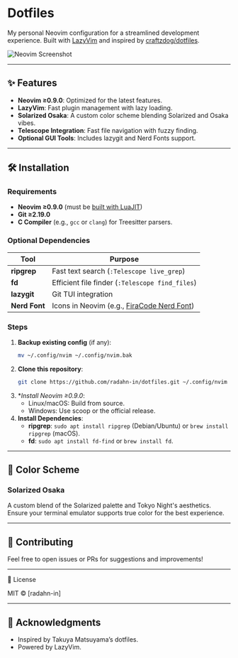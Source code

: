 # Dotfiles

My personal Neovim configuration for a streamlined development experience. Built with [LazyVim](https://www.lazyvim.org/) and inspired by [craftzdog/dotfiles](https://github.com/craftzdog/dotfiles-public).

![Neovim Screenshot](screenshot.png) <!-- Add a screenshot if available -->

---

## ✨ Features

- **Neovim ≥0.9.0**: Optimized for the latest features.
- **LazyVim**: Fast plugin management with lazy loading.
- **Solarized Osaka**: A custom color scheme blending Solarized and Osaka vibes.
- **Telescope Integration**: Fast file navigation with fuzzy finding.
- **Optional GUI Tools**: Includes lazygit and Nerd Fonts support.

---

## 🛠️ Installation

### Requirements

- **Neovim ≥0.9.0** (must be [built with LuaJIT](https://github.com/neovim/neovim/wiki/Building-Neovim))
- **Git ≥2.19.0**
- **C Compiler** (e.g., `gcc` or `clang`) for Treesitter parsers.

### Optional Dependencies

| Tool          | Purpose                          |
|---------------|----------------------------------|
| **ripgrep**   | Fast text search (`:Telescope live_grep`) |
| **fd**        | Efficient file finder (`:Telescope find_files`) |
| **lazygit**   | Git TUI integration              |
| **Nerd Font** | Icons in Neovim (e.g., [FiraCode Nerd Font](https://www.nerdfonts.com/)) |

### Steps

1. **Backup existing config** (if any):
   ```bash
   mv ~/.config/nvim ~/.config/nvim.bak
2. **Clone this repository**:
   ```bash
   git clone https://github.com/radahn-in/dotfiles.git ~/.config/nvim
3. **Install Neovim ≥0.9.0*:
    - Linux/macOS: Build from source.
    - Windows: Use scoop or the official release.
4. **Install Dependencies**:
   - **ripgrep**: ```sudo apt install ripgrep``` (Debian/Ubuntu) or ```brew install ripgrep``` (macOS).
   - **fd**: ```sudo apt install fd-find``` or ```brew install fd```.

---

## 🎨 Color Scheme

### Solarized Osaka
A custom blend of the Solarized palette and Tokyo Night's aesthetics. Ensure your terminal emulator supports true color for the best experience.

---

## 🤝 Contributing
Feel free to open issues or PRs for suggestions and improvements!

---

📜 License

MIT © [radahn-in]

---
## 🙏 Acknowledgments
- Inspired by Takuya Matsuyama’s dotfiles.
- Powered by LazyVim.

